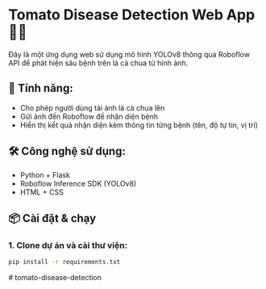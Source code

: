 # Tomato Disease Detection Web App 🍅🦠

Đây là một ứng dụng web sử dụng mô hình YOLOv8 thông qua Roboflow API để phát hiện sâu bệnh trên lá cà chua từ hình ảnh.

## 🔧 Tính năng:

- Cho phép người dùng tải ảnh lá cà chua lên
- Gửi ảnh đến Roboflow để nhận diện bệnh
- Hiển thị kết quả nhận diện kèm thông tin từng bệnh (tên, độ tự tin, vị trí)

## 🛠 Công nghệ sử dụng:

- Python + Flask
- Roboflow Inference SDK (YOLOv8)
- HTML + CSS

## 📦 Cài đặt & chạy

### 1. Clone dự án và cài thư viện:

```bash
pip install -r requirements.txt
```
#   t o m a t o - d i s e a s e - d e t e c t i o n  
 